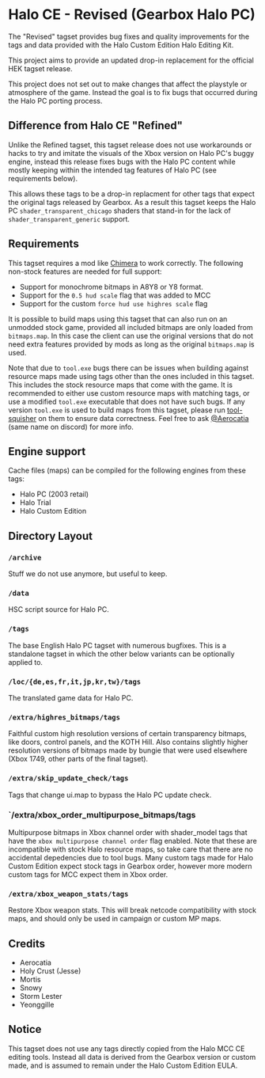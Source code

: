 # Halo CE - Revised (Gearbox Halo PC)
The "Revised" tagset provides bug fixes and quality improvements for the tags and data
provided with the Halo Custom Edition Halo Editing Kit.

This project aims to provide an updated drop-in replacement for the official HEK tagset release.

This project does not set out to make changes that affect the playstyle or atmosphere of the game.
Instead the goal is to fix bugs that occurred during the Halo PC porting process.

## Difference from Halo CE "Refined"
Unlike the Refined tagset, this tagset release does not use workarounds or hacks to try and
imitate the visuals of the Xbox version on Halo PC's buggy engine, instead this release
fixes bugs with the Halo PC content while mostly keeping within the intended tag features of Halo PC (see requirements below).

This allows these tags to be a drop-in replacment for other tags that expect the original tags released by Gearbox.
As a result this tagset keeps the Halo PC `shader_transparent_chicago` shaders that stand-in for the lack of `shader_transparent_generic` support.

## Requirements
This tagset requires a mod like [Chimera](https://github.com/SnowyMouse/chimera) to work correctly.
The following non-stock features are needed for full support:

- Support for monochrome bitmaps in A8Y8 or Y8 format.
- Support for the `0.5 hud scale` flag that was added to MCC
- Support for the custom `force hud use highres scale` flag

It is possible to build maps using this tagset that can also run on an unmodded stock game, provided all included bitmaps are only loaded from `bitmaps.map`.
In this case the client can use the original versions that do not need extra features provided by mods as long as the original `bitmaps.map` is used.

Note that due to `tool.exe` bugs there can be issues when building against resource maps made using tags other than the ones included in this tagset.
This includes the stock resource maps that come with the game.
It is recommended to either use custom resource maps with matching tags, or use a modified `tool.exe` executable that does not have such bugs.
If any version `tool.exe` is used to build maps from this tagset, please run [tool-squisher](https://github.com/Aerocatia/tool-squisher) on them to ensure data correctness.
Feel free to ask [@Aerocatia](https://github.com/Aerocatia) (same name on discord) for more info.

## Engine support
Cache files (maps) can be compiled for the following engines from these tags:

- Halo PC (2003 retail)
- Halo Trial
- Halo Custom Edition

## Directory Layout
### `/archive`
Stuff we do not use anymore, but useful to keep.
### `/data`
HSC script source for Halo PC.
### `/tags`
The base English Halo PC tagset with numerous bugfixes. This is a standalone tagset in which the other below variants can be optionally applied to.
### `/loc/{de,es,fr,it,jp,kr,tw}/tags`
The translated game data for Halo PC.
### `/extra/highres_bitmaps/tags`
Faithful custom high resolution versions of certain transparency bitmaps, like doors, control panels, and the KOTH Hill.
Also contains slightly higher resolution versions of bitmaps made by bungie that were used elsewhere (Xbox 1749, other parts of the final tagset).
### `/extra/skip_update_check/tags`
Tags that change ui.map to bypass the Halo PC update check.
### `/extra/xbox_order_multipurpose_bitmaps/tags
Multipurpose bitmaps in Xbox channel order with shader_model tags that have the `xbox multipurpose channel order` flag enabled.
Note that these are incompatible with stock Halo resource maps, so take care that there are no accidental depedencies due to tool bugs.
Many custom tags made for Halo Custom Edition expect stock tags in Gearbox order, however more modern custom tags for MCC expect them in Xbox order.
### `/extra/xbox_weapon_stats/tags`
Restore Xbox weapon stats. This will break netcode compatibility with stock maps, and should only be used in campaign or custom MP maps.

## Credits
- Aerocatia
- Holy Crust (Jesse)
- Mortis
- Snowy
- Storm Lester
- Yeonggille

## Notice
This tagset does not use any tags directly copied from the Halo MCC CE editing tools. Instead all data is derived
from the Gearbox version or custom made, and is assumed to remain under the Halo Custom Edition EULA.
